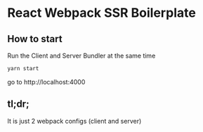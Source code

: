 # React Webpack SSR Boilerplate

## How to start

Run the Client and Server Bundler at the same time
```bash
yarn start
```

go to http://localhost:4000

## tl;dr;

It is just 2 webpack configs (client and server)
